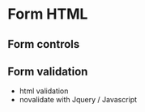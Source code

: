 # Form HTML

## Form controls

## Form validation

- html validation
- novalidate with Jquery / Javascript